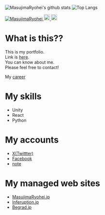 ![MasujimaRyohei's github stats](https://github-readme-stats.vercel.app/api?username=MasujimaRyohei&count_private=true&show_icons=true&theme=radical)
![Top Langs](https://github-readme-stats.vercel.app/api/top-langs/?username=MasujimaRyohei&theme=radical)

<p align="left"> 
  <a href="https://github.com/MasujimaRyohei/MasujimaRyohei/">
    <img src="https://komarev.com/ghpvc/?username=MasujimaRyohei" alt="MasujimaRyohei" />
  </a>
  <a href="http://twitter.com/MasujimaRyohei">
    <img height="20" src="https://img.shields.io/twitter/follow/MasujimaRyohei?label=Twitter&logo=twitter&style=flat" />
  </a>
  <a href="https://github.com/MasujimaRyohei">
    <img height="20" src="https://img.shields.io/github/followers/MasujimaRyohei?label=follow&logo=github&style=flat" />
  </a>
</p>

# What is this??
This is my portfolio.<br/>
Link is [here](http://MasujimaRyohei.jp).<br/>
You can know about me.<br/>
Please feel free to contact!

My [career](https://github.com/MasujimaRyohei/Career/blob/main/MarkdownData.md)

# My skills

* Unity
* React
* Python

# My accounts
* [X(Twittter)](https://twitter.com/MasujimaRyohei)
* [Facebook](https://www.facebook.com/MasujimaRyohei)
* [note](https://note.com/masujimaryohei)

# My managed web sites
* [MasujimaRyohei.jp](https://MasujimaRyohei.jp)
* [Inferuption.jp](https://Inferuption.jp)
* [Begrad.jp](https://Begrad.jp)
